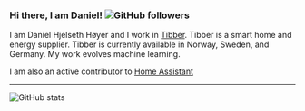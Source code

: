 ### Hi there, I am Daniel! ![GitHub followers](https://img.shields.io/github/followers/Danielhiversen?style=social) 

I am Daniel Hjelseth Høyer and I work in [Tibber](http://tibber.com/). 
Tibber is a smart home and energy supplier. Tibber is currently available in Norway, Sweden, and Germany. My work evolves machine learning. 

I am also an active contributor to [Home Assistant](https://www.home-assistant.io)

---

![GitHub stats](https://github-readme-stats.vercel.app/api?username=danielhiversen&count_private=true)

